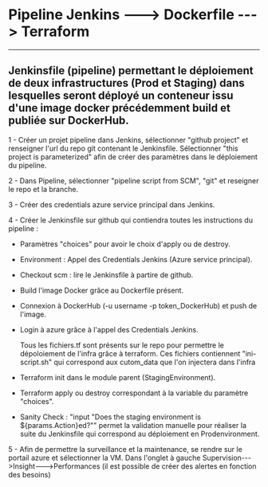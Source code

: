 # Pipeline Jenkins ---> Dockerfile ---> Terraform
------------------------------------------------------------------------------
Jenkinsfile (pipeline) permettant le déploiement de deux infrastructures (Prod et Staging)
dans lesquelles seront déployé un conteneur issu d'une image docker précédemment build et publiée sur DockerHub.
------------------------------------------------------------------------------
1 - Créer un projet pipeline dans Jenkins, sélectionner "github project" et renseigner l'url du repo git contenant le Jenkinsfile. Sélectionner "this project is parameterized" afin de créer des paramètres dans le déploiement du pipeline.

2 - Dans Pipeline, sélectionner "pipeline script from SCM", "git" et reseigner le repo et la branche.

3 - Créer des credentials azure service principal dans Jenkins.

4 - Créer le Jenkinsfile sur github qui contiendra toutes les instructions du pipeline : 
- Paramètres "choices" pour avoir le choix d'apply ou de destroy.
- Environment : Appel des Credentials Jenkins (Azure service principal).
- Checkout scm : lire le Jenkinsfile à partire de github.
- Build l'image Docker grâce au Dockerfile présent.
- Connexion à DockerHub (-u username -p token_DockerHub) et push de l'image.
- Login à azure grâce à l'appel des Credentials Jenkins.
  
  Tous les fichiers.tf sont présents sur le repo pour permettre le dépoloiement de l'infra grâce à terraform.
  Ces fichiers contiennent "ini-script.sh" qui correspond aux cutom_data que l'on injectera dans l'infra

- Terraform init dans le module parent (StagingEnvironment).
- Terraform apply ou destroy correspondant à la variable du paramètre "choices".
- Sanity Check : "input "Does the staging environment is ${params.Action}ed?"" permet la validation manuelle pour réaliser la suite du Jenkinsfile qui correspond au déploiement en Prodenvironment.

5 - Afin de permettre la surveillance et la maintenance, se rendre sur le portail azure et sélectionner la VM. Dans l'onglet à gauche Supervision--->Insight--->Performances (il est possible de créer des alertes en fonction des besoins)
		

